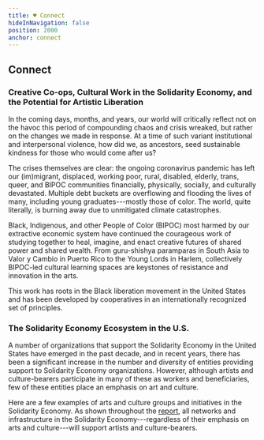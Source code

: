 ```yaml
---
title: ♥️ Connect
hideInNavigation: false
position: 2000
anchor: connect
---
```


## Connect

### Creative Co-ops, Cultural Work in the Solidarity Economy, and the Potential for Artistic Liberation

In the coming days, months, and years, our world will critically reflect not on the havoc this period of compounding chaos and crisis wreaked, but rather on the changes we made in response. At a time of such variant institutional and interpersonal violence, how did we, as ancestors, seed sustainable kindness for those who would come after us?

The crises themselves are clear: the ongoing coronavirus pandemic has left our (im)migrant, displaced, working poor, rural, disabled, elderly, trans, queer, and BIPOC communities financially, physically, socially, and culturally devastated. Multiple debt buckets are overflowing and flooding the lives of many, including young graduates---mostly those of color. The world, quite literally, is burning away due to unmitigated climate catastrophes.

Black, Indigenous, and other People of Color (BIPOC) most harmed by our extractive economic system have continued the courageous work of studying together to heal, imagine, and enact creative futures of shared power and shared wealth. From guru-shishya paramparas in South Asia to Valor y Cambio in Puerto Rico to the Young Lords in Harlem, collectively BIPOC-led cultural learning spaces are keystones of resistance and innovation in the arts.

This work has roots in the Black liberation movement in the United States and has been developed by cooperatives in an internationally recognized set of principles.

### The Solidarity Economy Ecosystem in the U.S.

A number of organizations that support the Solidarity Economy in the United States have emerged in the past decade, and in recent years, there has been a significant increase in the number and diversity of entities providing support to Solidarity Economy organizations. However, although artists and culture-bearers participate in many of these as workers and beneficiaries, few of these entities place an emphasis on art and culture.

Here are a few examples of arts and culture groups and initiatives in the Solidarity Economy. As shown throughout the [report](http://art.coop/#resources), all networks and infrastructure in the Solidarity Economy---regardless of their emphasis on arts and culture---will support artists and culture-bearers.
